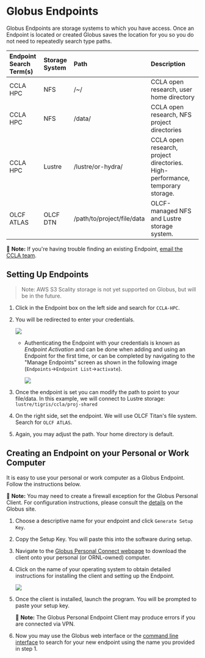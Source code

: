 # Globus Endpoints

Globus Endpoints are storage systems to which you have access. Once an Endpoint is located or created Globus saves the location for you so you do not need to repeatedly search type paths.

| Endpoint Search Term\(s\) | Storage System | Path | Description |
| :--- | :--- | :--- | :--- |
| CCLA HPC | NFS | /~/ | CCLA open research, user home directory |
| CCLA HPC | NFS | /data/ | CCLA open research, NFS project directories |
| CCLA HPC | Lustre | /lustre/or-hydra/ | CCLA open research, project directories. High-performance, temporary storage. |
| OLCF ATLAS | OLCF DTN | /path/to/project/file/data | OLCF-managed NFS and Lustre storage system. |

📝 **Note:** If you're having trouble finding an existing Endpoint, [email the CCLA team](mailto:ccla@doane.edu).

## Setting Up Endpoints

> Note: AWS S3 Scality storage is not yet supported on Globus, but will be in the future.

1. Click in the Endpoint box on the left side and search for `CCLA-HPC`.
2. You will be redirected to enter your credentials.   

    [![](https://github.com/wendikristine/documentation-template/tree/62a326e16ecef2ff128ef0b976de12c16f6ea062/data-transfer-and-storage/screenshots/credentials.png)](https://github.com/wendikristine/documentation-template/tree/62a326e16ecef2ff128ef0b976de12c16f6ea062/data-transfer-and-storage/screenshots/credentials.png)   

   * Authenticating the Endpoint with your credentials is known as _Endpoint Activation_ and can be done when adding and using an Endpoint for the first time, or can be completed by navigating to the "Manage Endpoints" screen as shown in the following image \(`Endpoints`→`Endpoint List`→`activate`\).   

     [![](https://github.com/wendikristine/documentation-template/tree/62a326e16ecef2ff128ef0b976de12c16f6ea062/data-transfer-and-storage/screenshots/globus-activate-endpoint.png)](https://github.com/wendikristine/documentation-template/tree/62a326e16ecef2ff128ef0b976de12c16f6ea062/data-transfer-and-storage/screenshots/globus-activate-endpoint.png)   

3. Once the endpoint is set you can modify the path to point to your file/data. In this example, we will connect to Lustre storage: `lustre/tigris/ccla/proj-shared`
4. On the right side, set the endpoint. We will use OLCF Titan's file system. Search for `OLCF ATLAS`.
5. Again, you may adjust the path. Your home directory is default.

## Creating an Endpoint on your Personal or Work Computer

It is easy to use your personal or work computer as a Globus Endpoint. Follow the instructions below.

📝 **Note:** You may need to create a firewall exception for the Globus Personal Client. For configuration instructions, please consult the [details](https://docs.globus.org/how-to/configure-firewall-gcp/) on the Globus site.

1. Choose a descriptive name for your endpoint and click `Generate Setup Key`.
2. Copy the Setup Key. You will paste this into the software during setup.
3. Navigate to the [Globus Personal Connect webpage](https://www.globus.org/globus-connect-personal) to download the client onto your personal \(or ORNL-owned\) computer.
4. Click on the name of your operating system to obtain detailed instructions for installing the client and setting up the Endpoint.   

    [![](https://github.com/wendikristine/documentation-template/tree/62a326e16ecef2ff128ef0b976de12c16f6ea062/data-transfer-and-storage/screenshots/globus-choose-operating-sys.png)](https://github.com/wendikristine/documentation-template/tree/62a326e16ecef2ff128ef0b976de12c16f6ea062/data-transfer-and-storage/screenshots/globus-choose-operating-sys.png)   

5. Once the client is installed, launch the program. You will be prompted to paste your setup key.

     📝 **Note:** The Globus Personal Endpoint Client may produce errors if you are connected via VPN.

6. Now you may use the Globus web interface or the [command line interface](globus-command-line-interface.md) to search for your new endpoint using the name you provided in step 1.

